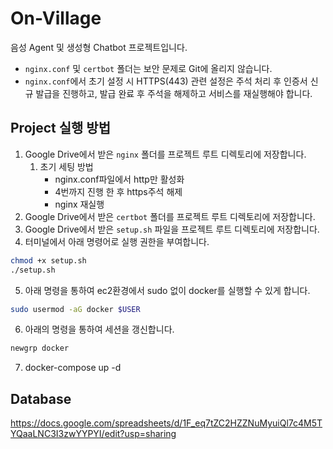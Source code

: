 # On-Village

음성 Agent 및 생성형 Chatbot 프로젝트입니다.

- `nginx.conf` 및 `certbot` 폴더는 보안 문제로 Git에 올리지 않습니다.
- `nginx.conf`에서 초기 설정 시 HTTPS(443) 관련 설정은 주석 처리 후 인증서 신규 발급을 진행하고, 발급 완료 후 주석을 해제하고 서비스를 재실행해야 합니다.

## Project 실행 방법

1. Google Drive에서 받은 `nginx` 폴더를 프로젝트 루트 디렉토리에 저장합니다.
    1. 초기 세팅 방법
        - nginx.conf파일에서 http만 활성화
        - 4번까지 진행 한 후 https주석 해제
        - nginx 재실행
2. Google Drive에서 받은 `certbot` 폴더를 프로젝트 루트 디렉토리에 저장합니다.
3. Google Drive에서 받은 `setup.sh` 파일을 프로젝트 루트 디렉토리에 저장합니다.
4. 터미널에서 아래 명령어로 실행 권한을 부여합니다.
```bash
chmod +x setup.sh
./setup.sh
```
5. 아래 명령을 통하여 ec2환경에서 sudo 없이 docker를 실행할 수 있게 합니다.
```bash
sudo usermod -aG docker $USER
```
6. 아래의 명령을 통하여 세션을 갱신합니다.
```bash
newgrp docker 
```
7. docker-compose up -d

## Database
https://docs.google.com/spreadsheets/d/1F_eq7tZC2HZZNuMyuiQl7c4M5TYQaaLNC3I3zwYYPYI/edit?usp=sharing

